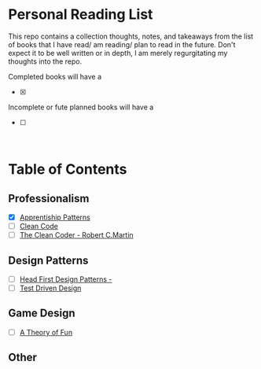 # Personal Reading List

This repo contains a collection thoughts, notes, and takeaways from the list of books that I have read/ am reading/ plan to read in the future.
Don't expect it to be well written or in depth, I am merely regurgitating my thoughts into the repo.

Completed books will have a 

- [x]

Incomplete or fute planned books will have a 

- [ ]

<br>

# Table of Contents

## Professionalism 

- [x] [Apprentiship Patterns](books/ApprentishipPatterns.md)
- [ ] [Clean Code](books/CleanCode.md)
 - [ ] [The Clean Coder - Robert C.Martin](books/TheCleanCoder.md)

## Design Patterns

- [ ] [Head First Design Patterns - ](books/HeadFirstDesignPatterns.md)
- [ ] [Test Driven Design](books/TestDrivenDesign.md)

## Game Design

- [ ] [A Theory of Fun](books/ATheoryofFun.md)

## Other